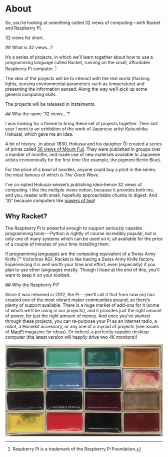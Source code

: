 # About 

So, you’re looking at something called 32 views of computing—with Racket and Raspberry Pi.

32 views for short.

## What is 32 views…?

It’s a series of projects, in which we’ll learn together about how to use a programming language called Racket, running on the small, affordable Raspberry Pi computer. [^pi]

[^pi]: Raspberry Pi is a trademark of the Raspberry Pi Foundation.

The idea of the projects will be to interact with the real world (flashing lights, sensing environmental parameters such as temperature) and presenting the information sensed. Along the way we’ll pick up some general computing skills.

The projects will be released in instalments.

## Why the name ‘32 views…‘?

I was looking for a theme to bring these set of projects together. Then last year I went to an exhibition of the work of Japanese artist Katsushika Hokusai; which gave me an idea.

A bit of history…in about 1830, Hokusai and his daughter Ōi created a series of prints called [36 views of Mount Fuji](https://en.wikipedia.org/wiki/Thirty-six_Views_of_Mount_Fuji). They were published in groups over a number of months, and made use of new materials available to Japanese artists economically for the first time (for example, the pigment Berlin Blue).

For the price of a bowl of noodles, anyone could buy a print in the series; the most famous of which is *The Great Wave*.

I’ve co-opted Hokusai-sensei’s publishing idea–hence 32 views of computing. I like the multiple views notion, because it provides both me, and you, reader with small, hopefully approachable chunks to digest. And ‘32’ because computers like [powers of two](https://en.wikipedia.org/wiki/Power_of_two)!

## Why Racket?

The Raspberry Pi is powerful enough to support seriously capable programming tools---Python is rightly of course incredibly popular, but is only one of many systems which can be used on it; all available for the price of a couple of minutes of your time installing them.

If programming languages are the computing equivalent of a Swiss Army Knife (™ Victorinox AG), Racket is like having a Swiss Army Knife factory. Experiencing it is well worth your time and effort, even (especially) if you plan to use other languages mostly. Though I hope at the end of this, you'll want to keep it on your toolbelt.

## Why the Raspberry Pi?

Since it was released in 2012, the Pi---(we’ll call it that from now on) has created one of the most vibrant maker communities around, so there’s plenty of support available. There is a huge market of add-ons for it (some of which we’ll be using in our projects), and it provides just the right amount of power, for just the right amount of money. And once you’ve worked through these projects, you can re-purpose your Pi as an internet radio, a robot, a Homekit accessory, or any one of a myriad of projects (see issues of [MagPi](https://www.raspberrypi.org/magpi/) magazine for ideas). Or indeed, a perfectly capable desktop computer (the latest version will happily drive two 4K monitors)!

![A painter's palette from Obuse, Hokusai's home, Japan](img/about-palette-obuse.png)




